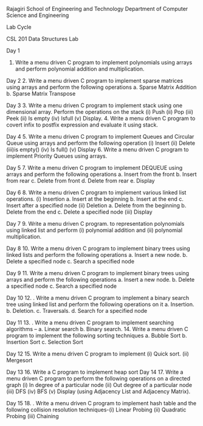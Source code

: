 Rajagiri School of Engineering and Technology
Department of Computer Science and Engineering

Lab Cycle

CSL 201 Data Structures Lab

Day 1
1. Write a menu driven C program to implement polynomials using arrays
and perform polynomial addition and multiplication.

Day 2
2. Write a menu driven C program to implement sparse matrices using
arrays and perform the following operations
a. Sparse Matrix Addition
b. Sparse Matrix Transpose

Day 3
3. Write a menu driven C program to implement stack using one
dimensional array. Perform the operations on the stack (i) Push (ii) Pop
(iii) Peek (ii) Is empty (iv) Isfull (v) Display.
4. Write a menu driven C program to covert infix to postfix expression and
evaluate it using stack.

Day 4
5. Write a menu driven C program to implement Queues and Circular
Queue using arrays and perform the following operation (i) Insert (ii)
Delete (iii)is empty() (iv) Is full() (v) Display
6. Write a menu driven C program to implement Priority Queues using
arrays.

Day 5
7. Write a menu driven C program to implement DEQUEUE using arrays
and perform the following operations
a. Insert from the front
b. Insert from rear
c. Delete from front
d. Delete from rear
e. Display

Day 6
8. Write a menu driven C program to implement various linked list
operations.
(i) Insertion
a. Insert at the beginning
b. Insert at the end
c. Insert after a specified node
(ii) Deletion
a. Delete from the beginning
b. Delete from the end
c. Delete a specified node
(iii) Display

Day 7
9. Write a menu driven C program. to representation polynomials using
linked list and perform (i) polynomial addition and (ii) polynomial
multiplication.

Day 8
10. Write a menu driven C program to implement binary trees using linked
lists and perform the following operations
a. Insert a new node.
b. Delete a specified node
c. Search a specified node

Day 9
11. Write a menu driven C program to implement binary trees using arrays
and perform the following operations
a. Insert a new node.
b. Delete a specified node
c. Search a specified node

Day 10
12. . Write a menu driven C program to implement a binary search tree using
linked list and perform the following operations on it
a. Insertion.
b. Deletion.
c. Traversals.
d. Search for a specified node

Day 11
13. . Write a menu driven C program to implement searching algorithms –
a. Linear search
b. Binary search.
14. Write a menu driven C program to implement the following sorting
techniques
a. Bubble Sort
b. Insertion Sort
c. Selection Sort

Day 12
15. Write a menu driven C program to implement (i) Quick sort. (ii)
Mergesort

Day 13
16. Write a C program to implement heap sort
Day 14
17. Write a menu driven C program to perform the following operations on a
directed graph
(i) In degree of a particular node
(ii) Out degree of a particular node
(iii) DFS
(iv) BFS
(v) Display (using Adjacency List and Adjacency Matrix).

Day 15
18. . Write a menu driven C program to implement hash table and the
following collision resolution techniques-(i) Linear Probing (ii) Quadratic
Probing (iii) Chaining

